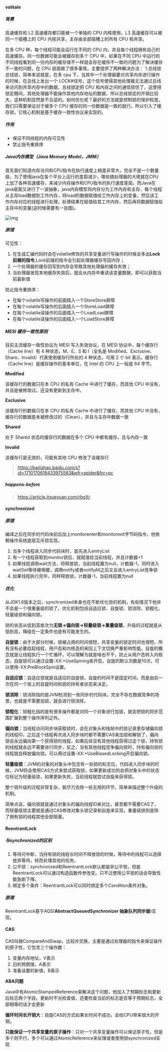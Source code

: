 #### volitale

##### 背景

 高速缓存和 L2 高速缓存都只能被一个单独的 CPU 内核使用，L3 高速缓存可以被同一个插槽上的 CPU 内核共享，主存由全部插槽上的所有 CPU 核共享。

在多 CPU 种，每个线程可能会运行在不同的 CPU 内，并且每个线程拥有自己的高速缓存。同一份数据可能会被缓存到多个 CPU 中，如果在不同 CPU 中运行的不同线程看到同一份内存的缓存值不一样就会存在缓存不一致的问题为了解决缓存不一致的问题，在 CPU 层面做了很多事情，主要提供了两种解决办法： 1.总线锁 总线锁，简单来说就是，在多 cpu 下，当其中一个处理器要对共享内存进行操作的时候，在总线上发出一个 LOCK#信号，这个信号使得其他处理器无法通过总线来访问到共享内存中的数据，总线锁定把 CPU 和内存之间的通信锁住了，这使得锁定期间，其他处理器不能操作其他内存地址的数据，所以总线锁定的开销比较大，这种机制显然是不合适的。如何优化呢？最好的方法就是控制锁的保护粒度，我们只需要保证对于被多个 CPU 缓存的同一份数据是一致的就行。所以引入了缓存锁，它核心机制是基于缓存一致性协议来实现的。

##### 作用

- 保证不同线程的内存可见性
- 禁止指令重排序

##### Java内存模型（Java Memory Model，JMM）

首先我们知道内存访问和CPU指令在执行速度上相差非常大，完全不是一个数量级，为了使得java在各个平台上运行的差距减少，哪些搞处理器的大佬就在CPU上加了各种高速缓存，来减少内存操作和CPU指令的执行速度差距。而Java在java层面又进行了一波抽象，java内存模型将内存分为工作内存和主存，每个线程从主存load数据到工作内存，将load的数据赋值给工作内存上的变量，然后该工作内存对应的线程进行处理，处理结果在赋值给其工作内存，然后再将数据赋值给主存中的变量(这时候需要有一张图)。

![img](https://imgs.itxueyuan.com/1373220-20180826174610675-1209984885.png)

##### 原理

可见性：

1. 在生成汇编代码时会在volatile修饰的共享变量进行写操作的时候会多出**Lock前缀的指令**,Lock前缀的指令会引起处理器缓存写回内存；
2. 一个处理器的缓存回写到内存会导致其他处理器的缓存失效；
3. 当处理器发现本地缓存失效后，就会从内存中重读该变量数据，即可以获取当前最新值

防止指令重排序：

- 在每个volatile写操作的前面插入一个StoreStore屏障
- 在每个volatile写操作的后面插入一个StoreLoad屏障
- 在每个volatile读操作的后面插入一个LoadLoad屏障
- 在每个volatile读操作的后面插入一个LoadStore屏障



##### MESI 缓存一致性原则

目前主流缓存一致性协议为 MESI 写入失效协议，在 MESI 协议中，每个缓存行（Cache line）有 4 种状态，M、E、S 和 I（全名是 Modified、Exclusive、 Share、Invalid）代表使用缓存行所处的 4 种状态，可用 2 个 bit 表示。缓存行（Cache line）是缓存操作的基本单位，在 Intel 的 CPU 上一般是 64 字节。

**Modified**

该缓存行的数据只在本 CPU 的私有 Cache 中进行了缓存，而其他 CPU 中没有，并且是被修改过。还没有更新到主存中。

**Exclusive**

该缓存行的数据只在本 CPU 的私有 Cache 中进行了缓存，而其他 CPU 中没有，缓存行的数据是未被修改过的（Clean），并且与主存中数据一致

**Shared**

处于 Shared 状态的缓存行的数据在多个 CPU 中都有缓存，且与内存一致

**Invalid**

该缓存行是无效的，可能有其他 CPU 修改了该缓存行



> https://baijiahao.baidu.com/s?id=1710170618433975583&wfr=spider&for=pc

##### happens-before





> https://article.itxueyuan.com/rbgXr



#### synchronized

##### 原理

编译之后在同步的代码块前后加上monitorenter和monitorexit字节码指令，他依赖操作系统底层互斥锁实现。

1. 当多个线程进入同步代码块时，首先进入entryList
2. 有一个线程获取到monitor锁后，就赋值给当前线程，并且计数器+1
3. 如果线程调用wait方法，将释放锁，当前线程置为null，计数器-1，同时进入waitSet等待被唤醒，调用notify或者notifyAll之后又会进入entryList竞争锁
4. 如果线程执行完毕，同样释放锁，计数器-1，当前线程置为null

##### 优化

从JDK1.6版本之后，synchronized本身也在不断优化锁的机制，有些情况下他并不会是一个很重量级的锁了。优化机制包括自适应锁、自旋锁、锁消除、锁粗化、轻量级锁和偏向锁。

锁的状态从低到高依次为**无锁->偏向锁->轻量级锁->重量级锁**，升级的过程就是从低到高，降级在一定条件也是有可能发生的。

**自旋锁**：由于大部分时候，锁被占用的时间很短，共享变量的锁定时间也很短，所有没有必要挂起线程，用户态和内核态的来回上下文切换严重影响性能。自旋的概念就是让线程执行一个忙循环，可以理解为就是啥也不干，防止从用户态转入内核态，自旋锁可以通过设置-XX:+UseSpining来开启，自旋的默认次数是10次，可以使用-XX:PreBlockSpin设置。

**自适应锁**：自适应锁就是自适应的自旋锁，自旋的时间不是固定时间，而是由前一次在同一个锁上的自旋时间和锁的持有者状态来决定。

**锁消除**：锁消除指的是JVM检测到一些同步的代码块，完全不存在数据竞争的场景，也就是不需要加锁，就会进行锁消除。

**锁粗化**：锁粗化指的是有很多操作都是对同一个对象进行加锁，就会把锁的同步范围扩展到整个操作序列之外。

**偏向锁**：当线程访问同步块获取锁时，会在对象头和栈帧中的锁记录里存储偏向锁的线程ID，之后这个线程再次进入同步块时都不需要CAS来加锁和解锁了，偏向锁会永远偏向第一个获得锁的线程，如果后续没有其他线程获得过这个锁，持有锁的线程就永远不需要进行同步，反之，当有其他线程竞争偏向锁时，持有偏向锁的线程就会释放偏向锁。可以用过设置-XX:+UseBiasedLocking开启偏向锁。

**轻量级锁**：JVM的对象的对象头中包含有一些锁的标志位，代码进入同步块的时候，JVM将会使用CAS方式来尝试获取锁，如果更新成功则会把对象头中的状态位标记为轻量级锁，如果更新失败，当前线程就尝试自旋来获得锁。

整个锁升级的过程非常复杂，我尽力去除一些无用的环节，简单来描述整个升级的机制。

简单点说，偏向锁就是通过对象头的偏向线程ID来对比，甚至都不需要CAS了，而轻量级锁主要就是通过CAS修改对象头锁记录和自旋来实现，重量级锁则是除了拥有锁的线程其他全部阻塞。



#### ReentrantLock

##### 与synchronized的区别

1. 等待可中断，当持有锁的线程长时间不释放锁的时候，等待中的线程可以选择放弃等待，转而处理其他的任务。
2. 公平锁：synchronized和ReentrantLock默认都是非公平锁，但是ReentrantLock可以通过构造函数传参改变。只不过使用公平锁的话会导致性能急剧下降。
3. 绑定多个条件：ReentrantLock可以同时绑定多个Condition条件对象。

##### 原理

ReentrantLock基于AQS(**AbstractQueuedSynchronizer 抽象队列同步器**)实现。



#### CAS

CAS叫做CompareAndSwap，比较并交换，主要是通过处理器的指令来保证操作的原子性，它包含三个操作数：

1. 变量内存地址，V表示
2. 旧的预期值，A表示
3. 准备设置的新值，B表示

**ABA问题** 

Java中有AtomicStampedReference来解决这个问题，他加入了预期标志和更新后标志两个字段，更新时不光检查值，还要检查当前的标志是否等于预期标志，全部相等的话才会更新

**循环时间长开销大**：自旋CAS的方式如果长时间不成功，会给CPU带来很大的开销。

**只能保证一个共享变量的原子操作**：只对一个共享变量操作可以保证原子性，但是多个则不行，多个可以通过AtomicReference来处理或者使用锁synchronized实现